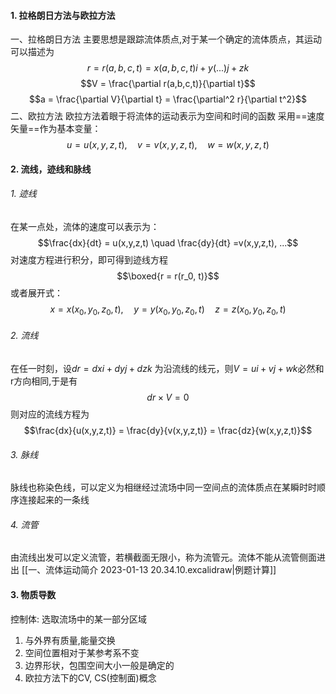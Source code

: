 #### 1. 拉格朗日方法与欧拉方法
一、拉格朗日方法
主要思想是跟踪流体质点,对于某一个确定的流体质点，其运动可以描述为
$$r = r(a,b,c,t) = x(a,b,c,t) i + y(...) j +  zk$$
$$V = \frac{\partial r(a,b,c,t)}{\partial t}$$
$$a = \frac{\partial V}{\partial t} = \frac{\partial^2 r}{\partial t^2}$$
二、欧拉方法
欧拉方法着眼于将流体的运动表示为空间和时间的函数
采用==速度矢量==作为基本变量：
$$u = u(x,y,z,t),\quad v = v(x,y,z,t),\quad w=w(x,y,z,t)$$
#### 2. 流线，迹线和脉线
###### 1. 迹线
在某一点处，流体的速度可以表示为：
$$\frac{dx}{dt} = u(x,y,z,t) \quad \frac{dy}{dt} =v(x,y,z,t), ...$$
对速度方程进行积分，即可得到迹线方程
$$\boxed{r = r(r_0, t)}$$
或者展开式： 
$$x = x(x_0,y_0,z_0,t), \quad y = y(x_0,y_0,z_0,t) \quad z = z(x_0,y_0,z_0,t)$$
###### 2. 流线
在任一时刻，设$dr =  dx i+dyj+dzk$ 为沿流线的线元，则$V = ui + vj +wk$必然和r方向相同,于是有
$$dr \times V = 0$$
则对应的流线方程为
$$\frac{dx}{u(x,y,z,t)} = \frac{dy}{v(x,y,z,t)} = \frac{dz}{w(x,y,z,t)}$$
###### 3. 脉线 
脉线也称染色线，可以定义为相继经过流场中同一空间点的流体质点在某瞬时时顺序连接起来的一条线


###### 4. 流管
由流线出发可以定义流管，若横截面无限小，称为流管元。流体不能从流管侧面进出
[[一、流体运动简介 2023-01-13 20.34.10.excalidraw|例题计算]]

#### 3. 物质导数
控制体: 选取流场中的某一部分区域
1. 与外界有质量,能量交换
2. 空间位置相对于某参考系不变
3. 边界形状，包围空间大小一般是确定的
4. 欧拉方法下的CV, CS(控制面)概念
